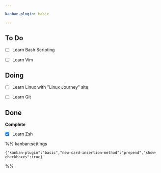 ```yaml
---

kanban-plugin: basic

---
```


## To Do

- [ ] Learn Bash Scripting
- [ ] Learn Vim


## Doing

- [ ] Learn Linux with "Linux Journey" site
- [ ] Learn Git


## Done

**Complete**
- [x] Learn Zsh




%% kanban:settings
```
{"kanban-plugin":"basic","new-card-insertion-method":"prepend","show-checkboxes":true}
```
%%